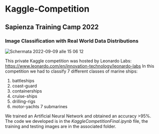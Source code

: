 # Kaggle-Competition
## Sapienza Training Camp 2022
### Image Classification with Real World Data Distributions
![Schermata 2022-09-09 alle 15 06 12](https://user-images.githubusercontent.com/91341004/189356716-2b28cd25-923f-4bde-b87b-94681d59013b.png)

This private Kaggle competition was hosted by Leonardo Labs: https://www.leonardo.com/en/innovation-technology/leonardo-labs
In this competition we had to classify 7 different classes of marine ships:

1. battleships
2. coast-guard
3. containerships
4. cruise-ships
5. drilling-rigs
6. motor-yachts
7 submarines

We trained an Artificial Neural Network and obtained an accuracy >95%. The code we developed is in the *KaggleCompetitionFinal.ipynb* file, the training and testing images are in the associated folder. 
